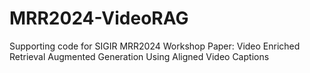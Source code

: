 # MRR2024-VideoRAG
Supporting code for SIGIR MRR2024 Workshop Paper: Video Enriched Retrieval Augmented Generation Using Aligned Video Captions
